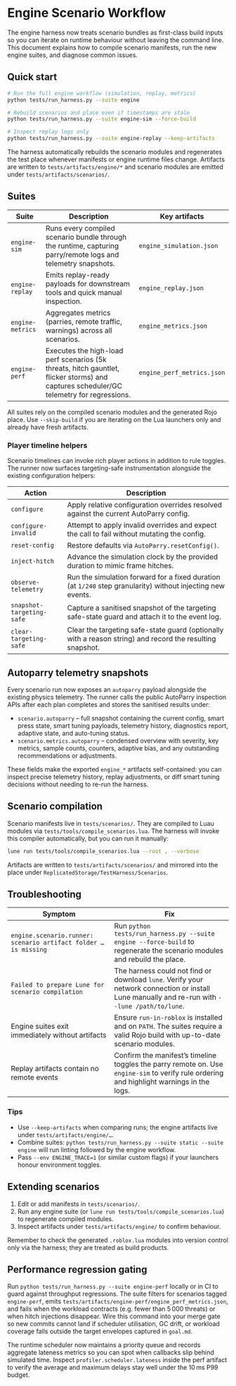 # Engine Scenario Workflow

The engine harness now treats scenario bundles as first-class build inputs so you can iterate on runtime behaviour without leaving the command line. This document explains how to compile scenario manifests, run the new engine suites, and diagnose common issues.

## Quick start

```bash
# Run the full engine workflow (simulation, replay, metrics)
python tests/run_harness.py --suite engine

# Rebuild scenarios and place even if timestamps are stale
python tests/run_harness.py --suite engine-sim --force-build

# Inspect replay logs only
python tests/run_harness.py --suite engine-replay --keep-artifacts
```

The harness automatically rebuilds the scenario modules and regenerates the test place whenever manifests or engine runtime files change. Artifacts are written to `tests/artifacts/engine/*` and scenario modules are emitted under `tests/artifacts/scenarios/`.

## Suites

| Suite | Description | Key artifacts |
| --- | --- | --- |
| `engine-sim` | Runs every compiled scenario bundle through the runtime, capturing parry/remote logs and telemetry snapshots. | `engine_simulation.json` |
| `engine-replay` | Emits replay-ready payloads for downstream tools and quick manual inspection. | `engine_replay.json` |
| `engine-metrics` | Aggregates metrics (parries, remote traffic, warnings) across all scenarios. | `engine_metrics.json` |
| `engine-perf` | Executes the high-load perf scenarios (5k threats, hitch gauntlet, flicker storms) and captures scheduler/GC telemetry for regressions. | `engine_perf_metrics.json` |

All suites rely on the compiled scenario modules and the generated Rojo place. Use `--skip-build` if you are iterating on the Lua launchers only and already have fresh artifacts.

### Player timeline helpers

Scenario timelines can invoke rich player actions in addition to rule toggles. The runner now surfaces targeting-safe instrumentation alongside the existing configuration helpers:

| Action | Description |
| --- | --- |
| `configure` | Apply relative configuration overrides resolved against the current AutoParry config. |
| `configure-invalid` | Attempt to apply invalid overrides and expect the call to fail without mutating the config. |
| `reset-config` | Restore defaults via `AutoParry.resetConfig()`. |
| `inject-hitch` | Advance the simulation clock by the provided duration to mimic frame hitches. |
| `observe-telemetry` | Run the simulation forward for a fixed duration (at `1/240` step granularity) without injecting new events. |
| `snapshot-targeting-safe` | Capture a sanitised snapshot of the targeting safe-state guard and attach it to the event log. |
| `clear-targeting-safe` | Clear the targeting safe-state guard (optionally with a reason string) and record the resulting snapshot. |

## Autoparry telemetry snapshots

Every scenario run now exposes an `autoparry` payload alongside the existing
physics telemetry. The runner calls the public AutoParry inspection APIs after
each plan completes and stores the sanitised results under:

- `scenario.autoparry` – full snapshot containing the current config, smart
  press state, smart tuning payloads, telemetry history, diagnostics report,
  adaptive state, and auto-tuning status.
- `scenario.metrics.autoparry` – condensed overview with severity, key metrics,
  sample counts, counters, adaptive bias, and any outstanding recommendations
  or adjustments.

These fields make the exported `engine_*` artifacts self-contained: you can
inspect precise telemetry history, replay adjustments, or diff smart tuning
decisions without needing to re-run the harness.

## Scenario compilation

Scenario manifests live in `tests/scenarios/`. They are compiled to Luau modules via `tests/tools/compile_scenarios.lua`. The harness will invoke this compiler automatically, but you can run it manually:

```bash
lune run tests/tools/compile_scenarios.lua --root . --verbose
```

Artifacts are written to `tests/artifacts/scenarios/` and mirrored into the place under `ReplicatedStorage/TestHarness/Scenarios`.

## Troubleshooting

| Symptom | Fix |
| --- | --- |
| `engine.scenario.runner: scenario artifact folder … is missing` | Run `python tests/run_harness.py --suite engine --force-build` to regenerate the scenario modules and rebuild the place. |
| `Failed to prepare Lune for scenario compilation` | The harness could not find or download `lune`. Verify your network connection or install Lune manually and re-run with `--lune /path/to/lune`. |
| Engine suites exit immediately without artifacts | Ensure `run-in-roblox` is installed and on `PATH`. The suites require a valid Rojo build with up-to-date scenario modules. |
| Replay artifacts contain no remote events | Confirm the manifest’s timeline toggles the parry remote on. Use `engine-sim` to verify rule ordering and highlight warnings in the logs. |

### Tips

* Use `--keep-artifacts` when comparing runs; the engine artifacts live under `tests/artifacts/engine/…`.
* Combine suites: `python tests/run_harness.py --suite static --suite engine` will run linting followed by the engine workflow.
* Pass `--env ENGINE_TRACE=1` (or similar custom flags) if your launchers honour environment toggles.

## Extending scenarios

1. Edit or add manifests in `tests/scenarios/`.
2. Run any engine suite (or `lune run tests/tools/compile_scenarios.lua`) to regenerate compiled modules.
3. Inspect artifacts under `tests/artifacts/engine/` to confirm behaviour.

Remember to check the generated `.roblox.lua` modules into version control only via the harness; they are treated as build products.

## Performance regression gating

Run `python tests/run_harness.py --suite engine-perf` locally or in CI to guard against throughput regressions. The suite filters
for scenarios tagged `engine-perf`, emits `tests/artifacts/engine-perf/engine_perf_metrics.json`, and fails when the workload
contracts (e.g. fewer than 5 000 threats) or when hitch injections disappear. Wire this command into your merge gate so new
commits cannot land if scheduler utilisation, GC drift, or workload coverage falls outside the target envelopes captured in
`goal.md`.

The runtime scheduler now maintains a priority queue and records aggregate lateness metrics so you can spot when callbacks
slip behind simulated time. Inspect `profiler.scheduler.lateness` inside the perf artifact to verify the average and maximum
delays stay well under the 10 ms P99 budget.
